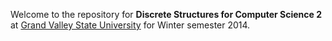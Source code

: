 Welcome to the repository for **Discrete Structures for Computer Science 2** at [Grand Valley State University](http://gvsu.edu) for Winter semester 2014. 
